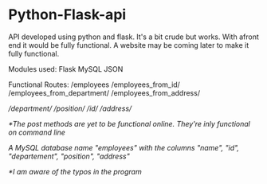 # Python-Flask-api
API developed using python and flask.
It's a bit crude but works. With afront end it would be fully functional. A website may be coming later to make it fully functional.

Modules used:
  Flask
  MySQL
  JSON
  
 Functional Routes:
  /employees
  /employees_from_id/<id>
  /employees_from_department/<department>
  /employees_from_address/<address>
  /department/<id>
  /position/<id>
  /id/<name>
  /address/<id>
  
  *The post methods are yet to be functional online. They're inly functional on command line
  
  A MySQL database name "employees" with the columns "name", "id", "departement", "position", "address"
  
  *I am aware of the typos in the program
